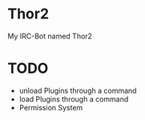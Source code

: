 Thor2
=====

My IRC-Bot named Thor2

TODO
====
- unload Plugins through a command
- load Plugins through a command
- Permission System
